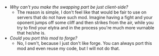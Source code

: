 * *Why can't you make the swapping part be just client-side?*
  - The reason is simple, I don't feel like that would be fair to use on servers that do not have such mod. 
    Imagine having a fight and your oponent jumps off some cliff and then strikes from the air, 
    while you try to find your elytra and in the process you're much more vurnable that he/she is.
* *Could you port this mod to forge?*   
  - No, I own't, because I just don't like forge. You can always port this mod and even reuse my code, but I will not do that.
